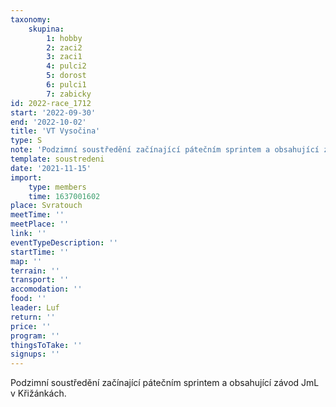 ```yaml
---
taxonomy:
    skupina:
        1: hobby
        2: zaci2
        3: zaci1
        4: pulci2
        5: dorost
        6: pulci1
        7: zabicky
id: 2022-race_1712
start: '2022-09-30'
end: '2022-10-02'
title: 'VT Vysočina'
type: S
note: 'Podzimní soustředění začínající pátečním sprintem a obsahující závod JmL v Křižánkách.'
template: soustredeni
date: '2021-11-15'
import:
    type: members
    time: 1637001602
place: Svratouch
meetTime: ''
meetPlace: ''
link: ''
eventTypeDescription: ''
startTime: ''
map: ''
terrain: ''
transport: ''
accomodation: ''
food: ''
leader: Luf
return: ''
price: ''
program: ''
thingsToTake: ''
signups: ''
---
```


Podzimní soustředění začínající pátečním sprintem a obsahující závod JmL v Křižánkách.

